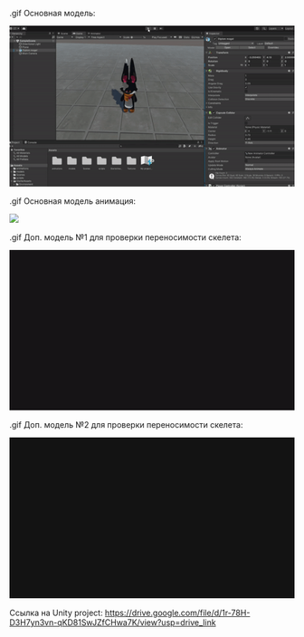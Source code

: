 .gif Основная модель:

![](./gif/(1)GIFforDiplom.gif)

.gif Основная модель анимация:

![](./gif/(4)GIFforDiplom.gif)

.gif Доп. модель №1 для проверки переносимости скелета:

![](./gif/(2)GIFforDiplom.gif)

.gif Доп. модель №2 для проверки переносимости скелета:

![](./gif/(3)GIFforDiplom.gif)

Ссылка на Unity project: https://drive.google.com/file/d/1r-78H-D3H7yn3vn-qKD81SwJZfCHwa7K/view?usp=drive_link

